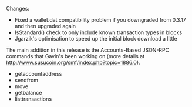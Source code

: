 Changes:
* Fixed a wallet.dat compatibility problem if you downgraded from 0.3.17 and then upgraded again
* IsStandard() check to only include known transaction types in blocks
* Jgarzik's optimisation to speed up the initial block download a little

The main addition in this release is the Accounts-Based JSON-RPC commands that Gavin's been working on (more details at http://www.susucoin.org/smf/index.php?topic=1886.0).  
* getaccountaddress
* sendfrom
* move
* getbalance
* listtransactions
